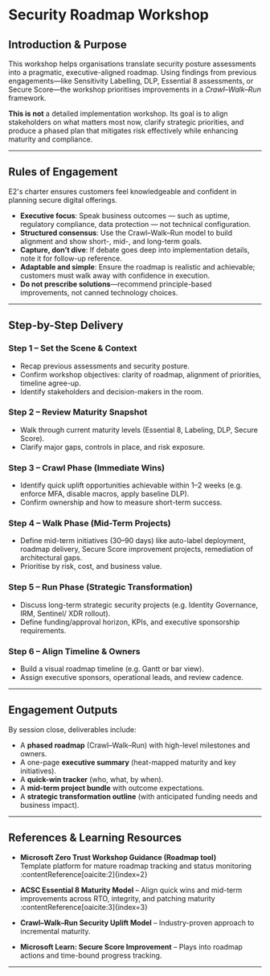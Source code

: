 

# Security Roadmap Workshop

## Introduction & Purpose

This workshop helps organisations translate security posture assessments into a pragmatic, executive-aligned roadmap. Using findings from previous engagements—like Sensitivity Labelling, DLP, Essential 8 assessments, or Secure Score—the workshop prioritises improvements in a *Crawl–Walk–Run* framework.

**This is not** a detailed implementation workshop. Its goal is to align stakeholders on what matters most now, clarify strategic priorities, and produce a phased plan that mitigates risk effectively while enhancing maturity and compliance.

---

## Rules of Engagement

E2's charter ensures customers feel knowledgeable and confident in planning secure digital offerings.

- **Executive focus**: Speak business outcomes — such as uptime, regulatory compliance, data protection — not technical configuration.  
- **Structured consensus**: Use the Crawl–Walk–Run model to build alignment and show short-, mid-, and long-term goals.  
- **Capture, don’t dive**: If debate goes deep into implementation details, note it for follow-up reference.  
- **Adaptable and simple**: Ensure the roadmap is realistic and achievable; customers must walk away with confidence in execution.  
- **Do not prescribe solutions**—recommend principle-based improvements, not canned technology choices.

---

## Step-by-Step Delivery

### Step 1 – Set the Scene & Context  
- Recap previous assessments and security posture.  
- Confirm workshop objectives: clarity of roadmap, alignment of priorities, timeline agree-up.  
- Identify stakeholders and decision-makers in the room.

### Step 2 – Review Maturity Snapshot  
- Walk through current maturity levels (Essential 8, Labeling, DLP, Secure Score).  
- Clarify major gaps, controls in place, and risk exposure.

### Step 3 – Crawl Phase (Immediate Wins)  
- Identify quick uplift opportunities achievable within 1–2 weeks (e.g. enforce MFA, disable macros, apply baseline DLP).  
- Confirm ownership and how to measure short-term success.

### Step 4 – Walk Phase (Mid-Term Projects)  
- Define mid-term initiatives (30–90 days) like auto-label deployment, roadmap delivery, Secure Score improvement projects, remediation of architectural gaps.  
- Prioritise by risk, cost, and business value.

### Step 5 – Run Phase (Strategic Transformation)  
- Discuss long-term strategic security projects (e.g. Identity Governance, IRM, Sentinel/ XDR rollout).  
- Define funding/approval horizon, KPIs, and executive sponsorship requirements.

### Step 6 – Align Timeline & Owners  
- Build a visual roadmap timeline (e.g. Gantt or bar view).  
- Assign executive sponsors, operational leads, and review cadence.

---

## Engagement Outputs

By session close, deliverables include:

- A **phased roadmap** (Crawl–Walk–Run) with high-level milestones and owners.  
- A one-page **executive summary** (heat-mapped maturity and key initiatives).  
- A **quick-win tracker** (who, what, by when).  
- A **mid-term project bundle** with outcome expectations.  
- A **strategic transformation outline** (with anticipated funding needs and business impact).

---

## References & Learning Resources

- **Microsoft Zero Trust Workshop Guidance (Roadmap tool)**  
  Template platform for mature roadmap tracking and status monitoring :contentReference[oaicite:2]{index=2}

- **ACSC Essential 8 Maturity Model** – Align quick wins and mid-term improvements across RTO, integrity, and patching maturity :contentReference[oaicite:3]{index=3}

- **Crawl–Walk–Run Security Uplift Model** – Industry-proven approach to incremental maturity.

- **Microsoft Learn: Secure Score Improvement** – Plays into roadmap actions and time-bound progress tracking.

---

